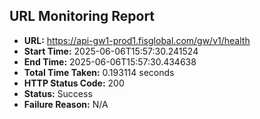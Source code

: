 ## URL Monitoring Report

- **URL:** https://api-gw1-prod1.fisglobal.com/gw/v1/health
- **Start Time:** 2025-06-06T15:57:30.241524
- **End Time:** 2025-06-06T15:57:30.434638
- **Total Time Taken:** 0.193114 seconds
- **HTTP Status Code:** 200
- **Status:** Success
- **Failure Reason:** N/A
